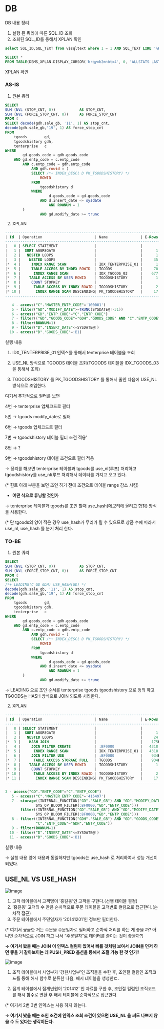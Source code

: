 # DB
DB 내용 정리

1. 실행 된 쿼리에 따른 SQL_ID 조회
2. 조회된 SQL_ID를 통해서 XPLAN 확인

```sql
select SQL_ID,SQL_TEXT from v$sqltext where 1 = 1 AND SQL_TEXT LIKE '%KKK%';

SELECT *
FROM TABLE(DBMS_XPLAN.DISPLAY_CURSOR('brqyxb2mnbtx4', 0, 'ALLSTATS LAST'));
```

XPLAN 확인 

### **AS-IS**

1) 원본 쿼리

```sql
SELECT 
SUM (NVL (STOP_CNT, 0))           AS STOP_CNT,        
SUM (NVL (FORCE_STOP_CNT, 0))     AS FORCE_STOP_CNT   
FROM ( 
SELECT decode(gdh.sale_gb, '11', 1) AS stop_cnt,
decode(gdh.sale_gb,'19', 1) AS force_stop_cnt
FROM
    tgoods        gd,
    tgoodshistory gdh,
    tenterprise   c
WHERE
        gd.goods_code = gdh.goods_code
    AND gd.entp_code = c.entp_code
        AND c.entp_code = gdh.entp_code
            AND gdh.rowid = (
            SELECT /*+ INDEX_DESC( D PK_TGOODSHISTORY) */
                ROWID
            FROM
                tgoodshistory d
            WHERE
                    d.goods_code = gd.goods_code
                AND d.insert_date <= sysdate
                    AND ROWNUM = 1
        )
                AND gd.modify_date >= trunc
```

2) XPLAN

```sql
-----------------------------------------------------------------------------------------------------------------------------------
| Id  | Operation                        | Name               | E-Rows |E-Bytes| Cost (%CPU)| E-Time   |  OMem |  1Mem | Used-Mem |
-----------------------------------------------------------------------------------------------------------------------------------
|   0 | SELECT STATEMENT                 |                    |        |       |   316 (100)|          |       |       |          |
|   1 |  SORT AGGREGATE                  |                    |      1 |    69 |            |          |       |       |          |
|   2 |   NESTED LOOPS                   |                    |      1 |    69 |   309   (0)| 00:00:01 |       |       |          |
|   3 |    NESTED LOOPS                  |                    |     35 |  1330 |   274   (0)| 00:00:01 |       |       |          |
|*  4 |     INDEX RANGE SCAN             | IDX_TENTERPRISE_01 |      1 |    14 |     2   (0)| 00:00:01 |  1025K|  1025K|          |
|*  5 |     TABLE ACCESS BY INDEX ROWID  | TGOODS             |     70 |  1680 |   272   (0)| 00:00:01 |       |       |          |
|*  6 |      INDEX RANGE SCAN            | IDX_TGOODS_03      |    677 |       |     4   (0)| 00:00:01 |  1025K|  1025K|          |
|*  7 |    TABLE ACCESS BY USER ROWID    | TGOODSHISTORY      |      1 |    31 |     1   (0)| 00:00:01 |       |       |          |
|*  8 |     COUNT STOPKEY                |                    |        |       |            |          |       |       |          |
|*  9 |      TABLE ACCESS BY INDEX ROWID | TGOODSHISTORY      |      2 |    58 |     7   (0)| 00:00:01 |       |       |          |
|* 10 |       INDEX RANGE SCAN DESCENDING| PK_TGOODSHISTORY   |     17 |       |     4   (0)| 00:00:01 |  1025K|  1025K|          |
-----------------------------------------------------------------------------------------------------------------------------------

   4 - access("C"."MASTER_ENTP_CODE"='100001')
   5 - filter("GD"."MODIFY_DATE">=TRUNC(SYSDATE@!-31))
   6 - access("GD"."ENTP_CODE"="C"."ENTP_CODE")
   7 - filter(("GD"."GOODS_CODE"="GDH"."GOODS_CODE" AND "C"."ENTP_CODE"="GDH"."ENTP_CODE"))
   8 - filter(ROWNUM=1)
   9 - filter("D"."INSERT_DATE"<=SYSDATE@!)
  10 - access("D"."GOODS_CODE"=:B1)
```

실행 내용 

1) IDX_TENTERPRISE_01 인덱스를 통해서 tenterprise  테이블을 조회

2) USE_NL 방식으로 TGOODS 테이블 조회(TGOODS 테이블을 IDX_TGOODS_03 을 통해서 조회)

3) TGOODSHISTORY 를 PK_TGOODSHISTORY 를 통해서 줄인 다음에 USE_NL 방식으로 조입한다.

여기서 추가적으로 필터를 보면

4번 → tenterprise 업체코드로 필터   

5번 → tgoods modify_date로 필터

6번 → tgoods 업체코드로 필터

7번 → tgoodshistory 테이블 필터 조건 적용’

8번 → ?

9번 → tgoodshistory 테이블 조건으로 필터 적용

→ 정리를 해보면 tenterprise 테이블과 tgoods를 use_nl(루프) 처리하고 tgoodshistory를 use_nl(루프 처리해서 데이터를 가지고 오고 있다.

(* 힌트 아래 부분을 보면 조인 하기 전에 조건으로 테이블 range 감소 시킴)

- **어떤 식으로 튜닝할 것인가**

→ tenterprise 테이블과 tgoods를 조인 할때 use_hash(메모리에 올리고 합침) 방식을 사용한다.

(* 단 tgoods의 양이 적은 경우 use_hash가 무리가 될 수 있으므로 상품 수에 따라서 use_nl, use_hash 를 분기 처리 한다.

### T**O-BE**

1) 원본 쿼리

```sql
SELECT 
SUM (NVL (STOP_CNT, 0))           AS STOP_CNT,        
SUM (NVL (FORCE_STOP_CNT, 0))     AS FORCE_STOP_CNT   
FROM ( 
SELECT 
/*+ LEADING(C GD GDH) USE_HASH(GD) */
decode(gdh.sale_gb, '11', 1) AS stop_cnt,
decode(gdh.sale_gb,'19', 1) AS force_stop_cnt
FROM
    tgoods        gd,
    tgoodshistory gdh,
    tenterprise   c
WHERE
        gd.goods_code = gdh.goods_code
    AND gd.entp_code = c.entp_code
        AND c.entp_code = gdh.entp_code
            AND gdh.rowid = (
            SELECT /*+ INDEX_DESC( D PK_TGOODSHISTORY) */
                ROWID
            FROM
                tgoodshistory d
            WHERE
                    d.goods_code = gd.goods_code
                AND d.insert_date <= sysdate
                    AND ROWNUM = 1
        )
                AND gd.modify_date >= trunc
```

→ LEADING 으로 조인 순서를 tenterprise  tgoods  tgoodshistory  으로 정의 하고 TGOODS는 HASH 방식으로 JOIN 되도록 처리한다.

  2) XPLAN

```sql
-----------------------------------------------------------------------------------------------------------------------------------
| Id  | Operation                        | Name               | E-Rows |E-Bytes| Cost (%CPU)| E-Time   |  OMem |  1Mem | Used-Mem |
-----------------------------------------------------------------------------------------------------------------------------------
|   0 | SELECT STATEMENT                 |                    |        |       |   409K(100)|          |       |       |          |
|   1 |  SORT AGGREGATE                  |                    |      1 |    72 |            |          |       |       |          |
|   2 |   NESTED LOOPS                   |                    |     24 |  1728 |   408K  (1)| 00:00:16 |       |       |          |
|*  3 |    HASH JOIN                     |                    |    175K|  7014K|   233K  (1)| 00:00:10 |  4212K|  4212K| 4367K (0)|
|   4 |     JOIN FILTER CREATE           | :BF0000            |   4318 | 60452 |    26   (0)| 00:00:01 |       |       |          |
|*  5 |      INDEX RANGE SCAN            | IDX_TENTERPRISE_01 |   4318 | 60452 |    26   (0)| 00:00:01 |  1025K|  1025K|          |
|   6 |     JOIN FILTER USE              | :BF0000            |    934K|    24M|   233K  (1)| 00:00:10 |       |       |          |
|*  7 |      TABLE ACCESS STORAGE FULL   | TGOODS             |    934K|    24M|   233K  (1)| 00:00:10 |  1025K|  1025K| 5142K (0)|
|*  8 |    TABLE ACCESS BY USER ROWID    | TGOODSHISTORY      |      1 |    31 |     1   (0)| 00:00:01 |       |       |          |
|*  9 |     COUNT STOPKEY                |                    |        |       |            |          |       |       |          |
|* 10 |      TABLE ACCESS BY INDEX ROWID | TGOODSHISTORY      |      2 |    58 |     7   (0)| 00:00:01 |       |       |          |
|* 11 |       INDEX RANGE SCAN DESCENDING| PK_TGOODSHISTORY   |     17 |       |     4   (0)| 00:00:01 |  1025K|  1025K|          |
-----------------------------------------------------------------------------------------------------------------------------------

3 - access("GD"."ENTP_CODE"="C"."ENTP_CODE")
   5 - access("C"."MASTER_ENTP_CODE"='415497')
   7 - storage((INTERNAL_FUNCTION("GD"."SALE_GB") AND "GD"."MODIFY_DATE">=TRUNC(SYSDATE@!-31) AND 
              SYS_OP_BLOOM_FILTER(:BF0000,"GD"."ENTP_CODE")))
       filter((INTERNAL_FUNCTION("GD"."SALE_GB") AND "GD"."MODIFY_DATE">=TRUNC(SYSDATE@!-31) AND 
              SYS_OP_BLOOM_FILTER(:BF0000,"GD"."ENTP_CODE")))
   8 - filter((INTERNAL_FUNCTION("GDH"."SALE_GB") AND "GD"."GOODS_CODE"="GDH"."GOODS_CODE" AND 
              "C"."ENTP_CODE"="GDH"."ENTP_CODE"))
   9 - filter(ROWNUM=1)
  10 - filter("D"."INSERT_DATE"<=SYSDATE@!)
  11 - access("D"."GOODS_CODE"=:B1)

```

실행 내용 

→ 실행 내용 앞에 내용과 동일하지만 tgoods는 use_hash 로 처리하여서 성능 개선이 되었다.

## **USE_NL VS USE_HASH**

![image](https://user-images.githubusercontent.com/56577599/216822799-178bf273-5a58-4237-803d-2e96b130f215.png)


1. 고객 테이블에서 고객명이 ‘홍길동’인 고객을 구한다.(선행 테이블 결정)
2. ‘홍길동’ 고객의 수 만큼 순차적으로 주문 테이블을 고객번호 컬럼으로 접근한다.(순차적 접근)
3. 주문 테이블에서 주민일자가 ‘20141201’인 정보만 필터한다.

(* 여기서 궁금한 거는 주문을 주문일자로 필터하고 순차적 처리를 하는 게 좋을 까? 아니면 순차적으로 JOIN 하고 나서 “주문일자”로 데이터를 줄이는 것이 좋을까?)

**→ 여기서 봤을 때는 JOIN 이 인덱스 컬럼이 있어서 빠를 것처럼 보여서 JOIN을 먼저 하면 좋을 거 같아보이는 데 PUSH_PRED 옵션을 통해서 조절 가능 한 것 인가?**

![image](https://user-images.githubusercontent.com/56577599/216822760-97cb6c5b-b16d-4bc6-a553-34633e45ef05.png)


1. 조직 테이블에서 사업부가 ‘강원사업부’인 조직들을 수한 후,  조인절 컬럼인 조직코드를 통해 해시 함수로 분류한 다음, 해시 테이블을 생성한ㄷ.

1. 집계 테이블에서 집계년원이 ‘201412’ 인 자료를 구한 후, 조인절 컬럼인 조직코드를 해시 함수로 변환 후 해시 테이블에 순차적으로 접근한다.

(* 여기서 2번 3번 인덱스는 사용 하지 않는다.

**→ 여기서 봤을 때는 조인 조건에 인덱스 조회 조건이 있으면 USE_NL 을 써도 나쁘지 않을 수 도 있다는 생각이든다.**
